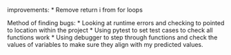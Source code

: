improvements:
    * Remove return i from for loops
    
Method of finding bugs:
    * Looking at runtime errors and checking to pointed to location within the project
    * Using pytest to set test cases to check all functions work
    * Using debugger to step through functions and check the values of variables to make sure
      they align with my predicted values.